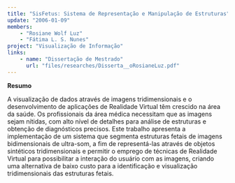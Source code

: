 ```yaml
---
title: "SisFetus: Sistema de Representação e Manipulação de Estruturas"
update: "2006-01-09"
members:
    - "Rosiane Wolf Luz"
    - "Fátima L. S. Nunes"
project: "Visualização de Informação"
links:
    - name: "Dissertação de Mestrado"
      url: "files/researches/Disserta__oRosianeLuz.pdf"
---
```


**Resumo**

A visualização de dados através de imagens tridimensionais e o desenvolvimento de aplicações de Realidade Virtual têm crescido na área da saúde. Os profissionais da área médica necessitam que as imagens sejam nítidas, com alto nível de detalhes para análise de estruturas e obtenção de diagnósticos precisos. Este trabalho apresenta a implementação de um sistema que segmenta estruturas fetais de imagens bidimensionais de ultra-som, a fim de representá-las através de objetos sintéticos tridimensionais e permitir o emprego de técnicas de Realidade Virtual para possibilitar a interação do usuário com as imagens, criando uma alternativa de baixo custo para a identificação e visualização tridimensionais das estruturas fetais.
	
